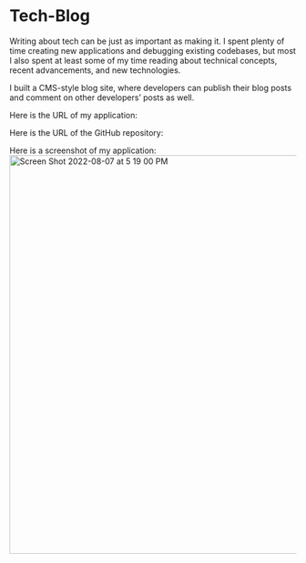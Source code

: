 # Tech-Blog

Writing about tech can be just as important as making it. I spent plenty of time creating new applications and debugging existing codebases, but most I also spent at least some of my time reading about technical concepts, recent advancements, and new technologies.

I built a CMS-style blog site, where developers can publish their blog posts and comment on other developers’ posts as well. 

Here is the URL of my application:   

Here is the URL of the GitHub repository: 

Here is a screenshot of my application: 
<img width="700" alt="Screen Shot 2022-08-07 at 5 19 00 PM" src="https://user-images.githubusercontent.com/100814403/183311706-f0548654-39d5-45ad-be28-edfaeec5f6ac.png">

